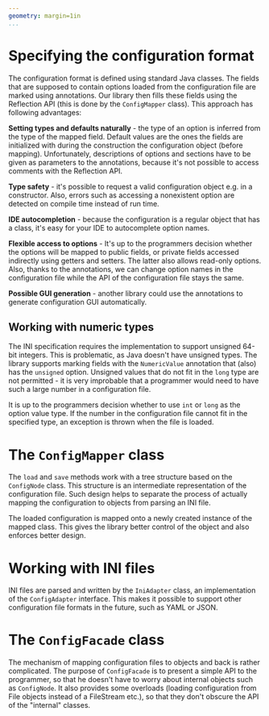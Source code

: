 ```yaml
---
geometry: margin=1in
...
```


# Specifying the configuration format

The configuration format is defined using standard Java classes. The fields that 
are supposed to contain options loaded from the configuration file are marked 
using annotations. Our library then fills these fields using the Reflection API 
(this is done by the `ConfigMapper` class). This approach has following 
advantages:

**Setting types and defaults naturally** - the type of an option is inferred 
from the type of the mapped field. Default values are the ones the fields are 
initialized with during the construction the configuration object (before 
mapping). Unfortunately, descriptions of options and sections have to be given 
as parameters to the annotations, because it's not possible to access comments 
with the Reflection API.

**Type safety** - it's possible to request a valid configuration object e.g. in 
a constructor. Also, errors such as accessing a nonexistent option are detected 
on compile time instead of run time.

**IDE autocompletion** - because the configuration is a regular object that has 
a class, it's easy for your IDE to autocomplete option names.

**Flexible access to options** - It's up to the programmers decision whether the 
options will be mapped to public fields, or private fields accessed indirectly 
using getters and setters. The latter also allows read-only options. Also, 
thanks to the annotations, we can change option names in the configuration file 
while the API of the configuration file stays the same.

**Possible GUI generation** - another library could use the annotations to 
generate configuration GUI automatically.

## Working with numeric types

The INI specification requires the implementation to support unsigned 64-bit 
integers. This is problematic, as Java doesn't have unsigned types. The library 
supports marking fields with the `NumericValue` annotation that (also) has the 
`unsigned` option. Unsigned values that do not fit in the `long` type are not 
permitted - it is very improbable that a programmer would need to have such a 
large number in a configuration file.

It is up to the programmers decision whether to use `int` or `long` as the 
option value type. If the number in the configuration file cannot fit in the 
specified type, an exception is thrown when the file is loaded.

# The `ConfigMapper` class

The `load` and `save` methods work with a tree structure based on the 
`ConfigNode` class. This structure is an intermediate representation of the 
configuration file. Such design helps to separate the process of actually 
mapping the configuration to objects from parsing an INI file.

The loaded configuration is mapped onto a newly created instance of the mapped 
class. This gives the library better control of the object and also enforces 
better design.

# Working with INI files

INI files are parsed and written by the `IniAdapter` class, an implementation of 
the `ConfigAdapter` interface. This makes it possible to support other 
configuration file formats in the future, such as YAML or JSON. 

# The `ConfigFacade` class

The mechanism of mapping configuration files to objects and back is rather 
complicated. The purpose of `ConfigFacade` is to present a simple API to the 
programmer, so that he doesn't have to worry about internal objects such as 
`ConfigNode`. It also provides some overloads (loading configuration from File 
objects instead of a FileStream etc.), so that they don't obscure the API of the 
"internal" classes.
